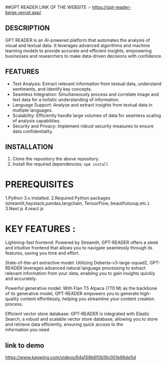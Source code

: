 ##GPT READER 
LINK OF THE WEBSITE :- https://gpt-reader-beige.vercel.app/

## DESCRIPTION

GPT READER is an AI-powered platform that automates the analysis of visual and textual data. It leverages advanced algorithms and machine learning models to provide accurate and efficient insights, empowering businesses and researchers to make data-driven decisions with confidence.

## FEATURES

- Text Analysis: Extract relevant information from textual data, understand sentiments, and identify key concepts.
- Seamless Integration: Simultaneously process and correlate image and text data for a holistic understanding of information.
- Language Support: Analyze and extract insights from textual data in multiple languages.
- Scalability: Efficiently handle large volumes of data for seamless scaling of analysis capabilities.
- Security and Privacy: Implement robust security measures to ensure data confidentiality.

## INSTALLATION

1. Clone the repository the above repository.
2. Install the required dependencies: `npm install`


# PREREQUISITES

1.Python 3.x installed.
2.Required Python packages (streamlit,haystack,pandas,langchain, TensorFlow, beautifulsoup,etc.).
3.Next js
4.react js


# KEY FEATURES :

Lightning-fast frontend: Powered by Streamlit, GPT-READER offers a sleek and intuitive frontend that allows you to navigate seamlessly through its features, saving you time and effort.

State-of-the-art extractive model: Utilizing Deberta-v3-large-squad2, GPT-READER leverages advanced natural language processing to extract relevant information from your data, enabling you to gain insights quickly and accurately.

Powerful generative model: With Flan T5 Alpaca (770 M) as the backbone of its generative model, GPT-READER empowers you to generate high-quality content effortlessly, helping you streamline your content creation process.

Efficient vector store database: GPT-READER is integrated with Elastic Search, a robust and scalable vector store database, allowing you to store and retrieve data efficiently, ensuring quick access to the information you need.
## link to demo

https://www.kapwing.com/videos/64a159b6f0b19c001e66de5d
